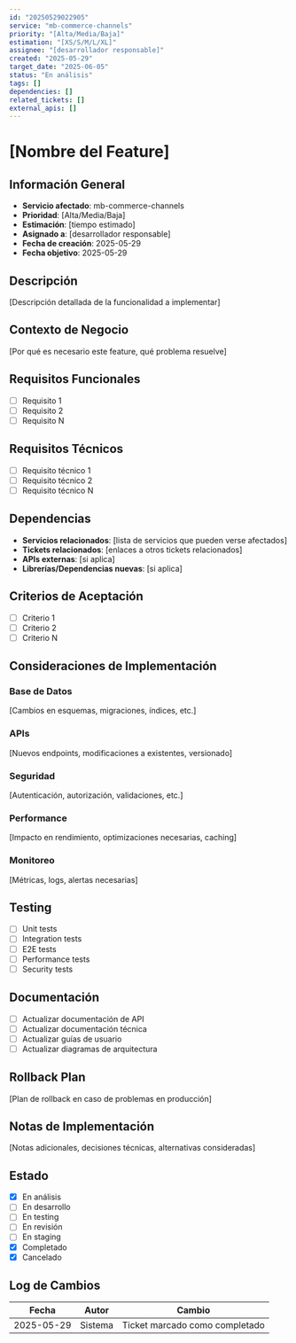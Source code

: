```yaml
---
id: "20250529022905"
service: "mb-commerce-channels"
priority: "[Alta/Media/Baja]"
estimation: "[XS/S/M/L/XL]"
assignee: "[desarrollador responsable]"
created: "2025-05-29"
target_date: "2025-06-05"
status: "En análisis"
tags: []
dependencies: []
related_tickets: []
external_apis: []
---
```


# [Nombre del Feature]

## Información General
- **Servicio afectado**: mb-commerce-channels
- **Prioridad**: [Alta/Media/Baja]
- **Estimación**: [tiempo estimado]
- **Asignado a**: [desarrollador responsable]
- **Fecha de creación**: 2025-05-29
- **Fecha objetivo**: 2025-05-29

## Descripción
[Descripción detallada de la funcionalidad a implementar]

## Contexto de Negocio
[Por qué es necesario este feature, qué problema resuelve]

## Requisitos Funcionales
- [ ] Requisito 1
- [ ] Requisito 2
- [ ] Requisito N

## Requisitos Técnicos
- [ ] Requisito técnico 1
- [ ] Requisito técnico 2
- [ ] Requisito técnico N

## Dependencias
- **Servicios relacionados**: [lista de servicios que pueden verse afectados]
- **Tickets relacionados**: [enlaces a otros tickets relacionados]
- **APIs externas**: [si aplica]
- **Librerías/Dependencias nuevas**: [si aplica]

## Criterios de Aceptación
- [ ] Criterio 1
- [ ] Criterio 2
- [ ] Criterio N

## Consideraciones de Implementación

### Base de Datos
[Cambios en esquemas, migraciones, índices, etc.]

### APIs
[Nuevos endpoints, modificaciones a existentes, versionado]

### Seguridad
[Autenticación, autorización, validaciones, etc.]

### Performance
[Impacto en rendimiento, optimizaciones necesarias, caching]

### Monitoreo
[Métricas, logs, alertas necesarias]

## Testing
- [ ] Unit tests
- [ ] Integration tests
- [ ] E2E tests
- [ ] Performance tests
- [ ] Security tests

## Documentación
- [ ] Actualizar documentación de API
- [ ] Actualizar documentación técnica
- [ ] Actualizar guías de usuario
- [ ] Actualizar diagramas de arquitectura

## Rollback Plan
[Plan de rollback en caso de problemas en producción]

## Notas de Implementación
[Notas adicionales, decisiones técnicas, alternativas consideradas]

## Estado
- [x] En análisis
- [ ] En desarrollo
- [ ] En testing
- [ ] En revisión
- [ ] En staging
- [x] Completado
- [x] Cancelado

## Log de Cambios
| Fecha | Autor | Cambio |
|-------|-------|--------|
| 2025-05-29 | Sistema | Ticket marcado como completado | 